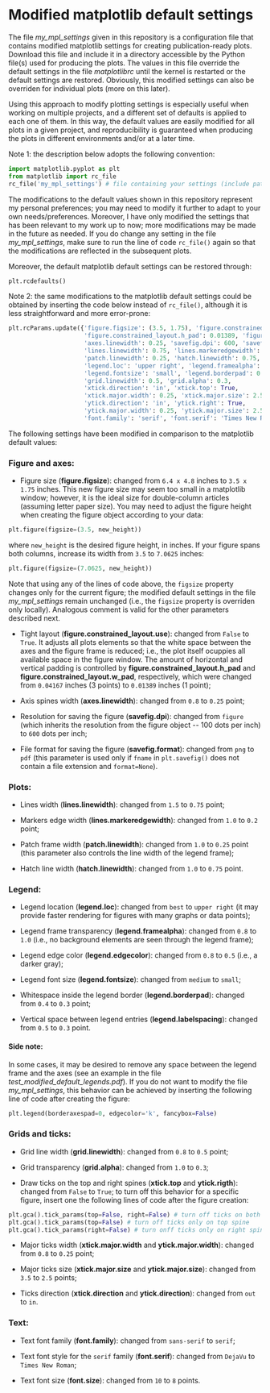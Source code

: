 # Modified matplotlib default settings

The file *my_mpl_settings* given in this repository is a configuration file that contains modified matplotlib settings for creating publication-ready plots. Download this file and include it in a directory accessible by the Python file(s) used for producing the plots. The values in this file override the default settings in the file *matplotlibrc* until the kernel is restarted or the default settings are restored. Obviously, this modified settings can also be overriden for individual plots (more on this later).

Using this approach to modify plotting settings is especially useful when working on multiple projects, and a different set of defaults is applied to each one of them. In this way, the default values are easily modified for all plots in a given project, and reproducibility is guaranteed when producing the plots in different environments and/or at a later time.

Note 1: the description below adopts the following convention:
```python
import matplotlib.pyplot as plt
from matplotlib import rc_file
rc_file('my_mpl_settings') # file containing your settings (include path if not located in the current directory)
```

The modifications to the default values shown in this repository represent my personal preferences; you may need to modify it further to adapt to your own needs/preferences. Moreover, I have only modified the settings that has been relevant to my work up to now; more modifications may be made in the future as needed. If you do change any setting in the file *my_mpl_settings*, make sure to run the line of code ```rc_file()``` again so that the modifications are reflected in the subsequent plots.

Moreover, the default matplotlib default settings can be restored through:
```python
plt.rcdefaults()
```

Note 2: the same modifications to the matplotlib default settings could be obtained by inserting the code below instead of ```rc_file()```, although it is less straightforward and more error-prone:
```python
plt.rcParams.update({'figure.figsize': (3.5, 1.75), 'figure.constrained_layout.use': True, 
                     'figure.constrained_layout.h_pad': 0.01389, 'figure.constrained_layout.w_pad': 0.01389,
                     'axes.linewidth': 0.25, 'savefig.dpi': 600, 'savefig.format': 'pdf',
                     'lines.linewidth': 0.75, 'lines.markeredgewidth': 0.2, 
                     'patch.linewidth': 0.25, 'hatch.linewidth': 0.75,
                     'legend.loc': 'upper right', 'legend.framealpha': 1, 'legend.edgecolor': '0.5', 
                     'legend.fontsize': 'small', 'legend.borderpad': 0.3, 'legend.labelspacing': 0.3,
                     'grid.linewidth': 0.5, 'grid.alpha': 0.3, 
                     'xtick.direction': 'in', 'xtick.top': True, 
                     'xtick.major.width': 0.25, 'xtick.major.size': 2.5,
                     'ytick.direction': 'in', 'ytick.right': True, 
                     'ytick.major.width': 0.25, 'ytick.major.size': 2.5,
                     'font.family': 'serif', 'font.serif': 'Times New Roman', 'font.size': 8})   
```

The following settings have been modified in comparison to the matplotlib default values:

### Figure and axes:

* Figure size (**figure.figsize**): changed from ```6.4 x 4.8``` inches to ```3.5 x 1.75``` inches. This new figure size may seem too small in a matplotlib window; however, it is the ideal size for double-column articles (assuming letter paper size). You may need to adjust the figure height when creating the figure object according to your data:
```python 
plt.figure(figsize=(3.5, new_height))
```

where ```new_height``` is the desired figure height, in inches. If your figure spans both columns, increase its width from ```3.5``` to ```7.0625``` inches:
```python 
plt.figure(figsize=(7.0625, new_height))
```

Note that using any of the lines of code above, the ```figsize``` property changes only for the current figure; the modified default settings in the file *my_mpl_settings* remain unchanged (i.e., the ```figsize``` property is overriden only locally). Analogous comment is valid for the other parameters described next.

* Tight layout (**figure.constrained_layout.use**): changed from ```False``` to ```True```. It adjusts all plots elements so that the white space between the axes and the figure frame is reduced; i.e., the plot itself ocuppies all available space in the figure window. The amount of horizontal and vertical padding is controlled by **figure.constrained_layout.h_pad** and **figure.constrained_layout.w_pad**, respectively, which were changed from ```0.04167``` inches (3 points) to ```0.01389``` inches (1 point);

* Axis spines width (**axes.linewidth**): changed from ```0.8``` to ```0.25``` point;

* Resolution for saving the figure (**savefig.dpi**): changed from ```figure``` (which inherits the resolution from the figure object -- 100 dots per inch) to ```600``` dots per inch;

* File format for saving the figure (**savefig.format**): changed from ```png``` to ```pdf``` (this parameter is used only if ```fname``` in ```plt.savefig()``` does not contain a file extension and ```format=None```).

### Plots:

* Lines width (**lines.linewidth**): changed from ```1.5``` to ```0.75``` point;

* Markers edge width (**lines.markeredgewidth**): changed from ```1.0``` to ```0.2``` point;

* Patch frame width (**patch.linewidth**): changed from ```1.0``` to ```0.25``` point (this parameter also controls the line width of the legend frame);

* Hatch line width (**hatch.linewidth**): changed from ```1.0``` to ```0.75``` point.

### Legend: 

* Legend location (**legend.loc**): changed from ```best``` to ```upper right``` (it may provide faster rendering for figures with many graphs or data points);

* Legend frame transparency (**legend.framealpha**): changed from ```0.8``` to ```1.0``` (i.e., no background elements are seen through the legend frame);

* Legend edge color (**legend.edgecolor**): changed from ```0.8``` to ```0.5``` (i.e., a darker gray);

* Legend font size (**legend.fontsize**): changed from ```medium``` to ```small```;

* Whitespace inside the legend border (**legend.borderpad**): changed from ```0.4``` to ```0.3``` point;

* Vertical space between legend entries (**legend.labelspacing**): changed from ```0.5``` to ```0.3``` point.

#### Side note:

In some cases, it may be desired to remove any space between the legend frame and the axes (see an example in the file *test_modified_default_legends.pdf*). If you do not want to modify the file *my_mpl_settings*, this behavior can be achieved by inserting the following line of code after creating the figure:
```python
plt.legend(borderaxespad=0, edgecolor='k', fancybox=False)
```

### Grids and ticks:

* Grid line width (**grid.linewidth**): changed from ```0.8``` to ```0.5``` point;

* Grid transparency (**grid.alpha**): changed from ```1.0``` to ```0.3```;

* Draw ticks on the top and right spines (**xtick.top** and **ytick.rigth**): changed from ```False``` to ```True```; to turn off this behavior for a specific figure, insert one the following lines of code after the figure creation:
```python
plt.gca().tick_params(top=False, right=False) # turn off ticks on both top and right spines
plt.gca().tick_params(top=False) # turn off ticks only on top spine
plt.gca().tick_params(right=False) # turn onff ticks only on right spine
```

* Major ticks width (**xtick.major.width** and **ytick.major.width**): changed from ```0.8``` to ```0.25``` point;

* Major ticks size (**xtick.major.size** and **ytick.major.size**): changed from ```3.5``` to ```2.5``` points;

* Ticks direction (**xtick.direction** and **ytick.direction**): changed from ```out``` to ```in```.

### Text:

* Text font family (**font.family**): changed from ```sans-serif``` to ```serif```;

* Text font style for the ```serif``` family (**font.serif**): changed from ```DejaVu``` to ```Times New Roman```;

* Text font size (**font.size**): changed from ```10``` to ```8``` points.
